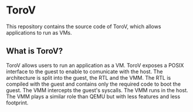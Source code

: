 # ToroV
This repository contains the source code of ToroV, which allows applications to run as VMs.

## What is ToroV?
ToroV allows users to run an application as a VM. ToroV exposes a POSIX interface to the guest to enable to comunicate with the host. The architecture is split into the guest, the RTL and the VMM. The RTL is compiled with the guest and contains only the required code to boot the guest. The VMM intercepts the guest's syscalls. The VMM runs in the host. The VMM plays a similar role than QEMU but with less features and less footprint.   
